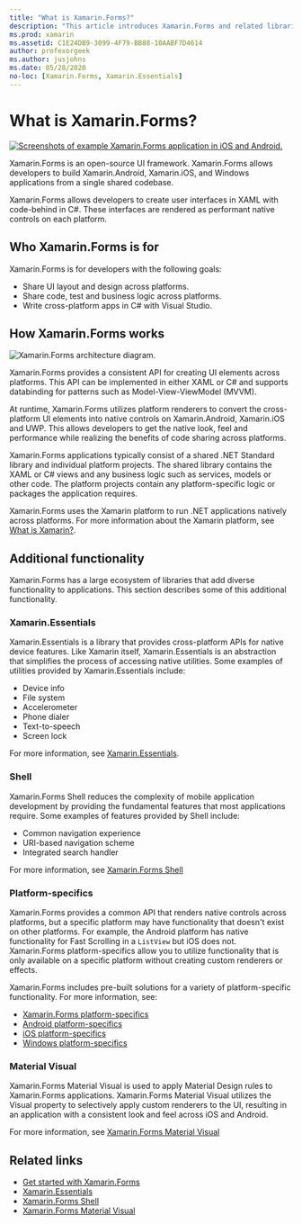```yaml
---
title: "What is Xamarin.Forms?"
description: "This article introduces Xamarin.Forms and related libraries."
ms.prod: xamarin
ms.assetid: C1E24DB9-3099-4F79-BB88-10AABF7D4614
author: profexorgeek
ms.author: jusjohns
ms.date: 05/28/2020
no-loc: [Xamarin.Forms, Xamarin.Essentials]
---
```


# What is Xamarin.Forms?

[![Screenshots of example Xamarin.Forms application in iOS and Android.](what-is-xamarin-forms-images/xamarin-forms-app-cropped.png)](what-is-xamarin-forms-images/xamarin-forms-app.png#lightbox)

Xamarin.Forms is an open-source UI framework. Xamarin.Forms allows developers to build Xamarin.Android, Xamarin.iOS, and Windows applications from a single shared codebase.

Xamarin.Forms allows developers to create user interfaces in XAML with code-behind in C#. These interfaces are rendered as performant native controls on each platform.

## Who Xamarin.Forms is for

Xamarin.Forms is for developers with the following goals:

- Share UI layout and design across platforms.
- Share code, test and business logic across platforms.
- Write cross-platform apps in C# with Visual Studio.

## How Xamarin.Forms works

![Xamarin.Forms architecture diagram.](what-is-xamarin-forms-images/xamarin-forms-architecture.png)

Xamarin.Forms provides a consistent API for creating UI elements across platforms. This API can be implemented in either XAML or C# and supports databinding for patterns such as Model-View-ViewModel (MVVM).

At runtime, Xamarin.Forms utilizes platform renderers to convert the cross-platform UI elements into native controls on Xamarin.Android, Xamarin.iOS and UWP. This allows developers to get the native look, feel and performance while realizing the benefits of code sharing across platforms.

Xamarin.Forms applications typically consist of a shared .NET Standard library and individual platform projects. The shared library contains the XAML or C# views and any business logic such as services, models or other code. The platform projects contain any platform-specific logic or packages the application requires.

Xamarin.Forms uses the Xamarin platform to run .NET applications natively across platforms. For more information about the Xamarin platform, see [What is Xamarin?](~/get-started/what-is-xamarin.md).

## Additional functionality

Xamarin.Forms has a large ecosystem of libraries that add diverse functionality to applications. This section describes some of this additional functionality.

### Xamarin.Essentials

Xamarin.Essentials is a library that provides cross-platform APIs for native device features. Like Xamarin itself, Xamarin.Essentials is an abstraction that simplifies the process of accessing native utilities. Some examples of utilities provided by Xamarin.Essentials include:

- Device info
- File system
- Accelerometer
- Phone dialer
- Text-to-speech
- Screen lock

For more information, see [Xamarin.Essentials](~/essentials/index.md).

### Shell

Xamarin.Forms Shell reduces the complexity of mobile application development by providing the fundamental features that most applications require. Some examples of features provided by Shell include:

- Common navigation experience
- URI-based navigation scheme
- Integrated search handler

For more information, see [Xamarin.Forms Shell](~/xamarin-forms/app-fundamentals/shell/index.md)

### Platform-specifics

Xamarin.Forms provides a common API that renders native controls across platforms, but a specific platform may have functionality that doesn't exist on other platforms. For example, the Android platform has native functionality for Fast Scrolling in a `ListView` but iOS does not. Xamarin.Forms platform-specifics allow you to utilize functionality that is only available on a specific platform without creating custom renderers or effects.

Xamarin.Forms includes pre-built solutions for a variety of platform-specific functionality. For more information, see:

- [Xamarin.Forms platform-specifics](~/xamarin-forms/platform/platform-specifics/index.md)
- [Android platform-specifics](~/xamarin-forms/platform/android/index.md)
- [iOS platform-specifics](~/xamarin-forms/platform/ios/index.md)
- [Windows platform-specifics](~/xamarin-forms/platform/windows/index.md)

### Material Visual

Xamarin.Forms Material Visual is used to apply Material Design rules to Xamarin.Forms applications. Xamarin.Forms Material Visual utilizes the Visual property to selectively apply custom renderers to the UI, resulting in an application with a consistent look and feel across iOS and Android.

For more information, see [Xamarin.Forms Material Visual](~/xamarin-forms/user-interface/visual/material-visual.md)

## Related links

- [Get started with Xamarin.Forms](~/xamarin-forms/index.yml)
- [Xamarin.Essentials](~/essentials/index.md)
- [Xamarin.Forms Shell](~/xamarin-forms/app-fundamentals/shell/index.md)
- [Xamarin.Forms Material Visual](~/xamarin-forms/user-interface/visual/material-visual.md)
